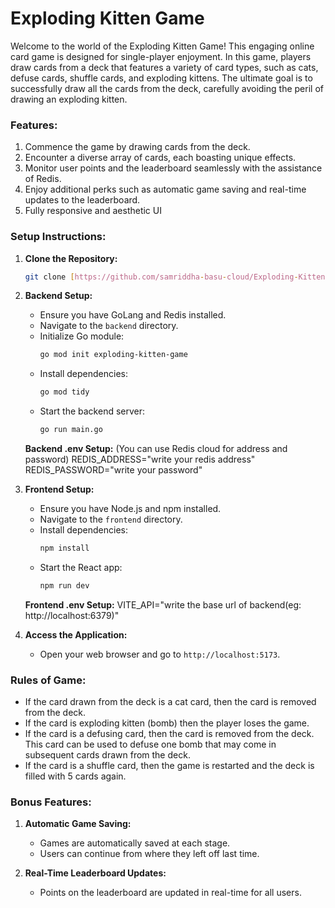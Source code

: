 # Exploding Kitten Game 


Welcome to the world of the Exploding Kitten Game! This engaging online card game is designed for single-player enjoyment. In this game, players draw cards from a deck that features a variety of card types, such as cats, defuse cards, shuffle cards, and exploding kittens. The ultimate goal is to successfully draw all the cards from the deck, carefully avoiding the peril of drawing an exploding kitten.
### Features:
1. Commence the game by drawing cards from the deck.
2. Encounter a diverse array of cards, each boasting unique effects.
3. Monitor user points and the leaderboard seamlessly with the assistance of Redis.
4. Enjoy additional perks such as automatic game saving and real-time updates to the leaderboard.
5. Fully responsive and aesthetic UI
   
### Setup Instructions:
1. **Clone the Repository:**
     ```bash
    git clone [https://github.com/samriddha-basu-cloud/Exploding-Kitten-Game.git](https://github.com/Nitish-hack/explodingkitten.git)
    ```

3. **Backend Setup:**
    - Ensure you have GoLang and Redis installed.
    - Navigate to the `backend` directory.
    - Initialize Go module:
        ```bash
        go mod init exploding-kitten-game
        ```
    - Install dependencies:
        ```bash
        go mod tidy
        ```
    - Start the backend server:
        ```bash
        go run main.go
        ```
   **Backend .env Setup:**
   (You can use Redis cloud for address and password)
   REDIS_ADDRESS="write your redis address"
   REDIS_PASSWORD="write your password"
 

4. **Frontend Setup:**
    - Ensure you have Node.js and npm installed.
    - Navigate to the `frontend` directory.
    - Install dependencies:
        ```bash
        npm install
        ```
    - Start the React app:
        ```bash
        npm run dev
        ```
   **Frontend .env Setup:**
   VITE_API="write the base url of backend(eg: http://localhost:6379)"

   
6. **Access the Application:**
    - Open your web browser and go to `http://localhost:5173`.

### Rules of Game:
- If the card drawn from the deck is a cat card, then the card is removed from the deck.
- If the card is exploding kitten (bomb) then the player loses the game.
- If the card is a defusing card, then the card is removed from the deck. This card can be used to defuse one bomb that may come in subsequent cards drawn from the deck.
- If the card is a shuffle card, then the game is restarted and the deck is filled with 5 cards again.

### Bonus Features:
1. **Automatic Game Saving:**
    - Games are automatically saved at each stage.
    - Users can continue from where they left off last time.

2. **Real-Time Leaderboard Updates:**
    - Points on the leaderboard are updated in real-time for all users.

